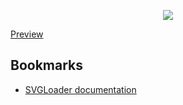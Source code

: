 <p align="center"><img src="https://user-images.githubusercontent.com/106234166/204065640-2fb936c9-b243-43e3-ab23-0991a6db06d8.png"></p>

<a href="https://threejs-svgloader-mgastonportillo.vercel.app/">Preview</a>

<h2>Bookmarks</h2>
<ul>
  <li><a href="https://threejs.org/docs/#examples/en/loaders/SVGLoader">SVGLoader documentation</a></li>
</ul>
